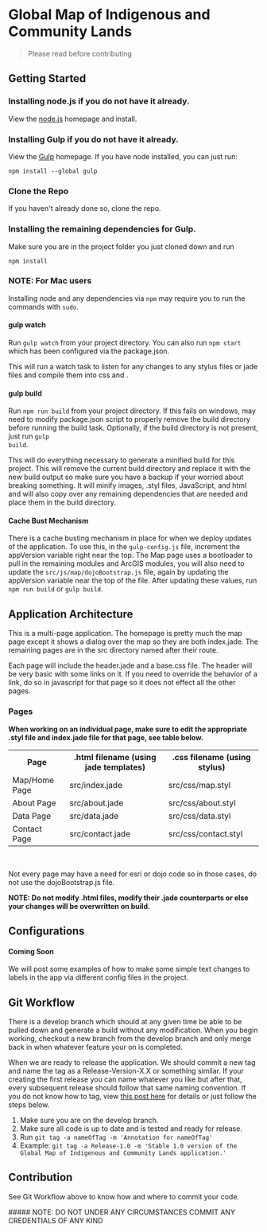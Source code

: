 # Global Map of Indigenous and Community Lands
> Please read before contributing

## Getting Started

### Installing node.js if you do not have it already.
<p>View the <a href='http://nodejs.org/'>node.js</a> homepage and install.</p>

### Installing Gulp if you do not have it already.
<p>View the <a href='http://gulpjs.com'>Gulp</a> homepage.  If you have node installed, you can just run: <pre><code>npm install --global gulp</code></pre></p>

### Clone the Repo
<p>If you haven't already done so, clone the repo.</p>

### Installing the remaining dependencies for Gulp.
<p>Make sure you are in the project folder you just cloned down and run <pre><code>npm install</code></pre></p>

### NOTE: For Mac users
<p>Installing node and any dependencies via <code>npm</code> may require you to run the commands with <code>sudo</code>.</p>

#### gulp watch
Run <code>gulp watch</code> from your project directory.  You can also run <code>npm start</code> which has been configured via the package.json.
<p>This will run a watch task to listen for any changes to any stylus files or jade files and compile them into css and  .</p>

#### gulp build
Run <code>npm run build</code> from your project directory.  If this fails on windows, may need to modify package.json script to properly remove the build directory before running the build task.  Optionally, if the build directory is not present, just run <code>gulp build</code>.
<p>This will do everything necessary to generate a minified build for this project.  This will remove the current build directory and replace it with the new build output so make sure you have a backup if your worried about breaking something.  It will minify images, .styl files, JavaScript, and html and will also copy over any remaining dependencies that are needed and place them in the build directory.</p>

#### Cache Bust Mechanism
There is a cache busting mechanism in place for when we deploy updates of the application.  To use this, in the `gulp-config.js` file, increment the appVersion variable right near the top.  The Map page uses a bootloader to pull in the remaining modules and ArcGIS modules, you will also need to update the `src/js/map/dojoBootstrap.js` file, again by updating the appVersion variable near the top of the file. After updating these values, run `npm run build` or `gulp build`.

## Application Architecture
<p>This is a multi-page application.  The homepage is pretty much the map page except it shows a dialog over the map so they are both index.jade. The remaining pages are in the src directory named after their route.</p>

<p>Each page will include the header.jade and a base.css file.  The header will be very basic with some links on it.  If you need to override the behavior of a link, do so in javascript for that page so it does not effect all the other pages.</p>

### Pages

<strong> When working on an individual page, make sure to edit the appropriate .styl file and index.jade file for that page, see table below.</strong>
<br/>
<table>
	<tr>
		<th>Page</th>
		<th>.html filename (using jade templates)</th>
		<th>.css filename (using stylus)</th>
	</tr>
	<tr>
		<td> Map/Home Page </td>
		<td> src/index.jade </td>
		<td> src/css/map.styl </td>
	</tr>
	<tr>
		<td> About Page </td>
		<td> src/about.jade </td>
		<td> src/css/about.styl </td>
	</tr>
	<tr>
		<td> Data Page </td>
		<td> src/data.jade </td>
		<td> src/css/data.styl </td>
	</tr>
	<tr>
		<td> Contact Page </td>
		<td> src/contact.jade </td>
		<td> src/css/contact.styl </td>
	</tr>
</table>
<br/>
<p>Not every page may have a need for esri or dojo code so in those cases, do not use the dojoBootstrap.js file.</p>

<strong>NOTE: Do not modify .html files, modify their .jade counterparts or else your changes will be overwritten on build.</strong>

## Configurations

#### Coming Soon
<p>We will post some examples of how to make some simple text changes to labels in the app via different config files in the project.</p>

## Git Workflow

<p>There is a develop branch which should at any given time be able to be pulled down and generate a build without any modification. When you begin working, checkout a new branch from the develop branch and only merge back in when whatever feature your on is completed.</p>
<p>When we are ready to release the application.  We should commit a new tag and name the tag as a Release-Version-X.X or something similar.  If your creating the first release you can name whatever you like but after that, every subsequent release should follow that same naming convention.  If you do not know how to tag, view <a href='http://git-scm.com/book/en/v2/Git-Basics-Tagging'>this post here</a> for details or just follow the steps below.</p>

<ol>
<li>Make sure you are on the develop branch.</li>
<li>Make sure all code is up to date and is tested and ready for release.</li>
<li>Run <code>git tag -a nameOfTag -m 'Annotation for nameOfTag'</code></li>
<li>Example: <code>git tag -a Release-1.0 -m 'Stable 1.0 version of the Global Map of Indigenous and Community Lands application.'</code></li>
</ol>

## Contribution
<p> See Git Workflow above to know how and where to commit your code.</p>
##### NOTE: DO NOT UNDER ANY CIRCUMSTANCES COMMIT ANY CREDENTIALS OF ANY KIND